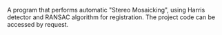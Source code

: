 A program that performs automatic "Stereo Mosaicking", using Harris detector and
RANSAC algorithm for registration. The project code can be accessed by request.
